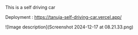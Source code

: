 This is a self driving car

Deployment : https://tanuja-self-driving-car.vercel.app/

![Image description](Screenshot 2024-12-17 at 08.21.33.png)
